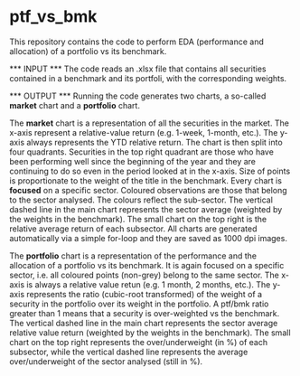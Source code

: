 # ptf_vs_bmk
This repository contains the code to perform EDA (performance and allocation) of a portfolio vs its benchmark.

*** INPUT ***
The code reads an .xlsx file that contains all securities contained in a benchmark and its portfoli, with the corresponding
weights.

*** OUTPUT ***
Running the code generates two charts, a so-called <b>market</b> chart and a <b>portfolio</b> chart.

The <b>market</b> chart is a representation of all the securities in the market. The x-axis represent a relative-value
return (e.g. 1-week, 1-month, etc.). The y-axis always represents the YTD relative return. The chart is then split into
four quadrants. Securities in the top right quadrant are those who have been performing well since the beginning of the year
and they are continuing to do so even in the period looked at in the x-axis. Size of points is proportionate to the weight of
the title in the benchmark.
Every chart is <b>focused</b> on a specific sector. Coloured observations are those that belong to the sector analysed.
The colours reflect the sub-sector.
The vertical dashed line in the main chart represents the sector average (weighted by the weights in the benchmark).
The small chart on the top right is the relative average return of each subsector.
All charts are generated automatically via a simple for-loop and they are saved as 1000 dpi images.

The <b>portfolio</b> chart is a representation of the performance and the allocation of a portfolio vs its benchmark. It is
again focused on a specific sector, i.e. all coloured points (non-grey) belong to the same sector.
The x-axis is always a relative value retun (e.g. 1 month, 2 months, etc.). The y-axis represents the ratio (cubic-root
transformed) of the weight of a security in the portfolio over its weight in the portfolio. A ptf/bmk ratio greater than 1
means that a security is over-weighted vs the benchmark.
The vertical dashed line in the main chart represents the sector average relative value return (weighted by the weights
in the benchmark).
The small chart on the top right represents the over/underweight (in %) of each subsector, while the vertical dashed line
represents the average over/underweight of the sector analysed (still in %).

